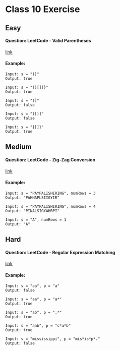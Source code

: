# Class 10 Exercise

## Easy
#### Question: LeetCode - Valid Parentheses
[link](https://leetcode.com/problems/valid-parentheses/) 

#### Example:
```
Input: s = "()"
Output: true
```
```
Input: s = "()[]{}"
Output: true
```
```
Input: s = "(]"
Output: false
```
```
Input: s = "([)]"
Output: false
```
```
Input: s = "{[]}"
Output: true
```

## Medium
#### Question: LeetCode - Zig-Zag Conversion
[link](https://leetcode.com/problems/zigzag-conversion/) 

#### Example:
```
Input: s = "PAYPALISHIRING", numRows = 3
Output: "PAHNAPLSIIGYIR"
```
```
Input: s = "PAYPALISHIRING", numRows = 4
Output: "PINALSIGYAHRPI"
```
```
Input: s = "A", numRows = 1
Output: "A"
```

## Hard
#### Question: LeetCode - Regular Expression Matching
[link](https://leetcode.com/problems/regular-expression-matching/)

#### Example:
```
Input: s = "aa", p = "a"
Output: false
```
```
Input: s = "aa", p = "a*"
Output: true
```
```
Input: s = "ab", p = ".*"
Output: true
```
```
Input: s = "aab", p = "c*a*b"
Output: true
```
```
Input: s = "mississippi", p = "mis*is*p*."
Output: false
```
